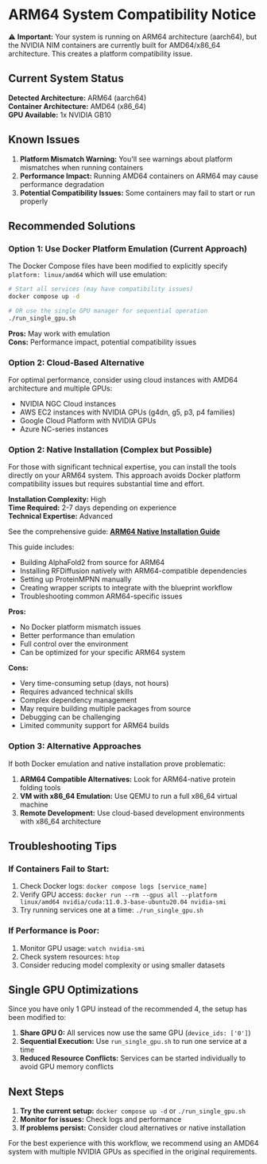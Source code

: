 # ARM64 System Compatibility Notice

⚠️ **Important:** Your system is running on ARM64 architecture (aarch64), but the NVIDIA NIM containers are currently built for AMD64/x86_64 architecture. This creates a platform compatibility issue.

## Current System Status

**Detected Architecture:** ARM64 (aarch64)  
**Container Architecture:** AMD64 (x86_64)  
**GPU Available:** 1x NVIDIA GB10  

## Known Issues

1. **Platform Mismatch Warning:** You'll see warnings about platform mismatches when running containers
2. **Performance Impact:** Running AMD64 containers on ARM64 may cause performance degradation
3. **Potential Compatibility Issues:** Some containers may fail to start or run properly

## Recommended Solutions

### Option 1: Use Docker Platform Emulation (Current Approach)
The Docker Compose files have been modified to explicitly specify `platform: linux/amd64` which will use emulation:

```bash
# Start all services (may have compatibility issues)
docker compose up -d

# OR use the single GPU manager for sequential operation
./run_single_gpu.sh
```

**Pros:** May work with emulation  
**Cons:** Performance impact, potential compatibility issues

### Option 2: Cloud-Based Alternative
For optimal performance, consider using cloud instances with AMD64 architecture and multiple GPUs:

- NVIDIA NGC Cloud instances
- AWS EC2 instances with NVIDIA GPUs (g4dn, g5, p3, p4 families)
- Google Cloud Platform with NVIDIA GPUs
- Azure NC-series instances

### Option 2: Native Installation (Complex but Possible)
For those with significant technical expertise, you can install the tools directly on your ARM64 system. This approach avoids Docker platform compatibility issues but requires substantial time and effort.

**Installation Complexity:** High  
**Time Required:** 2-7 days depending on experience  
**Technical Expertise:** Advanced

See the comprehensive guide: **[ARM64 Native Installation Guide](ARM64_NATIVE_INSTALLATION.md)**

This guide includes:
- Building AlphaFold2 from source for ARM64
- Installing RFDiffusion natively with ARM64-compatible dependencies
- Setting up ProteinMPNN manually
- Creating wrapper scripts to integrate with the blueprint workflow
- Troubleshooting common ARM64-specific issues

**Pros:**
- No Docker platform mismatch issues
- Better performance than emulation
- Full control over the environment
- Can be optimized for your specific ARM64 system

**Cons:**
- Very time-consuming setup (days, not hours)
- Requires advanced technical skills
- Complex dependency management
- May require building multiple packages from source
- Debugging can be challenging
- Limited community support for ARM64 builds

### Option 3: Alternative Approaches
If both Docker emulation and native installation prove problematic:

1. **ARM64 Compatible Alternatives:** Look for ARM64-native protein folding tools
2. **VM with x86_64 Emulation:** Use QEMU to run a full x86_64 virtual machine
3. **Remote Development:** Use cloud-based development environments with x86_64 architecture

## Troubleshooting Tips

### If Containers Fail to Start:
1. Check Docker logs: `docker compose logs [service_name]`
2. Verify GPU access: `docker run --rm --gpus all --platform linux/amd64 nvidia/cuda:11.0.3-base-ubuntu20.04 nvidia-smi`
3. Try running services one at a time: `./run_single_gpu.sh`

### If Performance is Poor:
1. Monitor GPU usage: `watch nvidia-smi`
2. Check system resources: `htop`
3. Consider reducing model complexity or using smaller datasets

## Single GPU Optimizations

Since you have only 1 GPU instead of the recommended 4, the setup has been modified to:

1. **Share GPU 0:** All services now use the same GPU (`device_ids: ['0']`)
2. **Sequential Execution:** Use `run_single_gpu.sh` to run one service at a time
3. **Reduced Resource Conflicts:** Services can be started individually to avoid GPU memory conflicts

## Next Steps

1. **Try the current setup:** `docker compose up -d` or `./run_single_gpu.sh`
2. **Monitor for issues:** Check logs and performance
3. **If problems persist:** Consider cloud alternatives or native installation

For the best experience with this workflow, we recommend using an AMD64 system with multiple NVIDIA GPUs as specified in the original requirements.